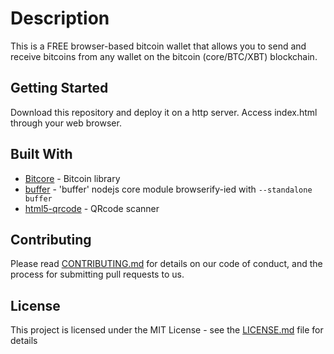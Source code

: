 # Description

This is a FREE browser-based bitcoin wallet that allows you to send and receive bitcoins 
from any wallet on the bitcoin (core/BTC/XBT) blockchain.

## Getting Started

Download this repository and deploy it on a http server.
Access index.html through your web browser.

## Built With

* [Bitcore](https://github.com/bitpay/bitcore-lib) - Bitcoin library
* [buffer](https://github.com/feross/buffer) - 'buffer' nodejs core module browserify-ied with `--standalone buffer`
* [html5-qrcode](https://github.com/enriquetuya/html5-qrcode) - QRcode scanner

## Contributing

Please read [CONTRIBUTING.md]() for details on our code of conduct, and the process for submitting pull requests to us.

## License

This project is licensed under the MIT License - see the [LICENSE.md](LICENSE.md) file for details

